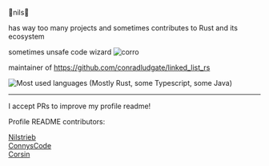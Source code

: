 🦀nils🦀

has way too many projects and sometimes contributes to Rust and its ecosystem

sometimes unsafe code wizard ![corro](https://user-images.githubusercontent.com/48135649/172237215-4bf60215-2b89-44d2-a9f3-38a56317a028.png)

maintainer of https://github.com/conradludgate/linked_list_rs

![Most used languages (Mostly Rust, some Typescript, some Java)](https://github-readme-stats.vercel.app/api/top-langs/?username=Nilstrieb&theme=tokyonight&langs_count=5)

***
I accept PRs to improve my profile readme!

Profile README contributors:

[Nilstrieb](https://github.com/Nilstrieb)  
[ConnysCode](https://github.com/ConnysCode)  
[Corsin](https://github.com/C0RR1T)
